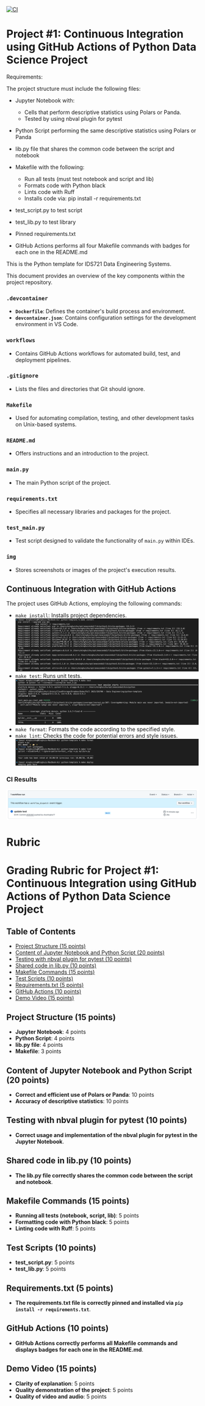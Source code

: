 [![CI](https://github.com/zhuminghui17/CI-Credit-Card-Approvals/actions/workflows/cicd.yml/badge.svg)](https://github.com/zhuminghui17/python-template/actions/workflows/cicd.yml)


# Project #1: Continuous Integration using GitHub Actions of Python Data Science Project

Requirements:

The project structure must include the following files:
- Jupyter Notebook with:
    - Cells that perform descriptive statistics using Polars or Panda.	
    - Tested by using nbval plugin for pytest
			
- Python Script performing the same descriptive statistics using Polars or Panda		
- lib.py file that shares the common code between the script and notebook
- Makefile with the following:
    - Run all tests (must test notebook and script and lib)
    - Formats code with Python black
    - Lints code with Ruff
	- Installs code via:  pip install -r requirements.txt
		
- test_script.py to test script		
- test_lib.py to test library
- Pinned requirements.txt
- GitHub Actions performs all four Makefile commands with badges for each one in the README.md
		
	
This is the Python template for IDS721 Data Engineering Systems.

This document provides an overview of the key components within the project repository.

### `.devcontainer`
- **`Dockerfile`**: Defines the container's build process and environment.
- **`devcontainer.json`**: Contains configuration settings for the development environment in VS Code.

### `workflows`
- Contains GitHub Actions workflows for automated build, test, and deployment pipelines.

### `.gitignore`
- Lists the files and directories that Git should ignore.

### `Makefile`
- Used for automating compilation, testing, and other development tasks on Unix-based systems.

### `README.md`
- Offers instructions and an introduction to the project.

### `main.py`
- The main Python script of the project.

### `requirements.txt`
- Specifies all necessary libraries and packages for the project.

### `test_main.py`
- Test script designed to validate the functionality of `main.py` within IDEs.

### `img`
- Stores screenshots or images of the project's execution results.

## Continuous Integration with GitHub Actions

The project uses GitHub Actions, employing the following commands:

- `make install`: Installs project dependencies.
![make install](images/make_install.jpg)
- `make test`: Runs unit tests.
![make test](images/make_test.jpg)
- `make format`: Formats the code according to the specified style.
- `make lint`: Checks the code for potential errors and style issues.
![other](images/others.jpg)

### CI Results
![GitHub Actions](images/github_actions.jpg)




# Rubric
# Grading Rubric for Project #1: Continuous Integration using GitHub Actions of Python Data Science Project

## Table of Contents
- [Project Structure (15 points)](#project-structure-15-points)
- [Content of Jupyter Notebook and Python Script (20 points)](#content-of-jupyter-notebook-and-python-script-20-points)
- [Testing with nbval plugin for pytest (10 points)](#testing-with-nbval-plugin-for-pytest-10-points)
- [Shared code in lib.py (10 points)](#shared-code-in-libpy-10-points)
- [Makefile Commands (15 points)](#makefile-commands-15-points)
- [Test Scripts (10 points)](#test-scripts-10-points)
- [Requirements.txt (5 points)](#requirementstxt-5-points)
- [GitHub Actions (10 points)](#github-actions-10-points)
- [Demo Video (15 points)](#demo-video-15-points)

## Project Structure (15 points)

- **Jupyter Notebook**: 4 points
- **Python Script**: 4 points
- **lib.py file**: 4 points
- **Makefile**: 3 points

## Content of Jupyter Notebook and Python Script (20 points)

- **Correct and efficient use of Polars or Panda**: 10 points
- **Accuracy of descriptive statistics**: 10 points

## Testing with nbval plugin for pytest (10 points)

- **Correct usage and implementation of the nbval plugin for pytest in the Jupyter Notebook**.

## Shared code in lib.py (10 points)

- **The lib.py file correctly shares the common code between the script and notebook**.

## Makefile Commands (15 points)

- **Running all tests (notebook, script, lib)**: 5 points
- **Formatting code with Python black**: 5 points
- **Linting code with Ruff**: 5 points

## Test Scripts (10 points)

- **test_script.py**: 5 points
- **test_lib.py**: 5 points

## Requirements.txt (5 points)

- **The requirements.txt file is correctly pinned and installed via `pip install -r requirements.txt`**.

## GitHub Actions (10 points)

- **GitHub Actions correctly performs all Makefile commands and displays badges for each one in the README.md**.

## Demo Video (15 points)

- **Clarity of explanation**: 5 points
- **Quality demonstration of the project**: 5 points
- **Quality of video and audio**: 5 points